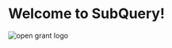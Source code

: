 # Welcome to SubQuery!
![open grant logo](https://raw.githubusercontent.com/w3f/General-Grants-Program/master/src/badge_black.svg)
